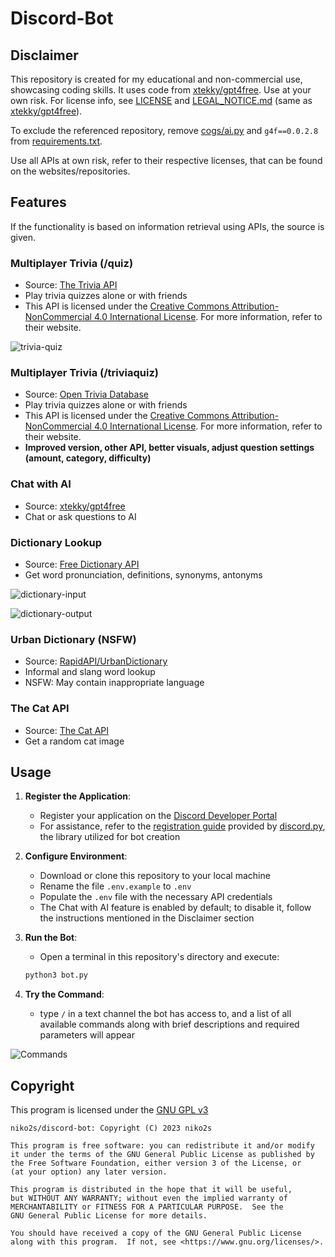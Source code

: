 # Discord-Bot

## Disclaimer
This repository is created for my educational and non-commercial use, showcasing coding skills. It uses code from [xtekky/gpt4free](https://github.com/xtekky/gpt4free). Use at your own risk. For license info, see [LICENSE](LICENSE) and [LEGAL_NOTICE.md](LEGAL_NOTICE.md) (same as [xtekky/gpt4free](https://github.com/xtekky/gpt4free)).

To exclude the referenced repository, remove [cogs/ai.py](cogs/ai.py) and `g4f==0.0.2.8` from [requirements.txt](requirements.txt).

Use all APIs at own risk, refer to their respective licenses, that can be found on the websites/repositories.


## Features
If the functionality is based on information retrieval using APIs, the source is given.
### Multiplayer Trivia (/quiz)
- Source: [The Trivia API](https://the-trivia-api.com/)
- Play trivia quizzes alone or with friends
- This API is licensed under the [Creative Commons Attribution-NonCommercial 4.0 International License](https://creativecommons.org/licenses/by-nc/4.0/).  For more information, refer to their website.

![trivia-quiz](https://github.com/niko2s/discord-bot/assets/90977134/095cbf7d-3acf-4ab3-b8e9-10cacef8d4df)



### Multiplayer Trivia (/triviaquiz)
- Source: [Open Trivia Database](https://opentdb.com/)
- Play trivia quizzes alone or with friends
- This API is licensed under the [Creative Commons Attribution-NonCommercial 4.0 International License](https://creativecommons.org/licenses/by-nc/4.0/).  For more information, refer to their website.
- **Improved version, other API, better visuals, adjust question settings (amount, category, difficulty)**

### Chat with AI
- Source: [xtekky/gpt4free](https://github.com/xtekky/gpt4free)
- Chat or ask questions to AI

### Dictionary Lookup
- Source: [Free Dictionary API](https://dictionaryapi.dev/)
- Get word pronunciation, definitions, synonyms, antonyms
  
![dictionary-input](https://github.com/niko2s/discord-bot/assets/90977134/f78b6d35-4182-4f93-a19c-6831d56c67a1)

![dictionary-output](https://github.com/niko2s/discord-bot/assets/90977134/27024e46-3348-44cb-8ac5-2dcf97d3ec1b)


### Urban Dictionary (NSFW)
- Source: [RapidAPI/UrbanDictionary](https://rapidapi.com/archergardinersheridan/api/urban-dictionary7)
- Informal and slang word lookup
- NSFW: May contain inappropriate language

### The Cat API
- Source: [The Cat API](https://thecatapi.com)
- Get a random cat image



## Usage

1. **Register the Application**:
   - Register your application on the [Discord Developer Portal](https://discord.com/developers/applications)
   - For assistance, refer to the [registration guide](https://discordpy.readthedocs.io/en/stable/discord.html) provided by [discord.py](https://github.com/Rapptz/discord.py), the library utilized for bot creation

2. **Configure Environment**:
   - Download or clone this repository to your local machine
   - Rename the file `.env.example` to `.env`
   - Populate the `.env` file with the necessary API credentials
   - The Chat with AI feature is enabled by default; to disable it, follow the instructions mentioned in the Disclaimer section

4. **Run the Bot**:
   - Open a terminal in this repository's directory and execute:
   ```sh
   python3 bot.py
   ```
5. **Try the Command**:
   - type `/` in a text channel the bot has access to, and a list of all available commands along with brief descriptions and required parameters will appear
     
  
![Commands](https://github.com/niko2s/discord-bot/assets/90977134/cee0a474-a7bd-4833-949a-aed3df7a51fc)


## Copyright

This program is licensed under the [GNU GPL v3](https://www.gnu.org/licenses/gpl-3.0.txt)

```
niko2s/discord-bot: Copyright (C) 2023 niko2s

This program is free software: you can redistribute it and/or modify
it under the terms of the GNU General Public License as published by
the Free Software Foundation, either version 3 of the License, or
(at your option) any later version.

This program is distributed in the hope that it will be useful,
but WITHOUT ANY WARRANTY; without even the implied warranty of
MERCHANTABILITY or FITNESS FOR A PARTICULAR PURPOSE.  See the
GNU General Public License for more details.

You should have received a copy of the GNU General Public License
along with this program.  If not, see <https://www.gnu.org/licenses/>.
```